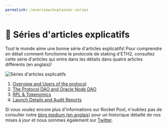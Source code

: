 ```yaml
---
permalink: /overview/explainer-series
---
```


# :tada: Séries d'articles explicatifs

Tout le monde aime une bonne série d'articles explicatifs! Pour comprendre en détail comment fonctionne le protocole de staking d'ETH2, consultez cette série d'articles qui entre dans les détails dans quatre articles différents (en anglais)! 

![Séries d'articles explicatifs](/images/headers/explainer-series.png)

1. [Overview and Users of the protocol](https://medium.com/rocket-pool/rocket-pool-staking-protocol-part-1-8be4859e5fbd)
2. [The Protocol DAO and Oracle Node DAO](https://medium.com/rocket-pool/rocket-pool-staking-protocol-part-2-e0d346911fe1)
3. [RPL & Tokenomics](https://medium.com/rocket-pool/rocket-pool-staking-protocol-part-3-3029afb57d4c)
4. [Launch Details and Audit Reports](https://medium.com/rocket-pool/rocket-pool-staking-protocol-part-4-2635c44e4f7e)

Si vous voulez encore plus d'informations sur Rocket Pool, n'oubliez pas de consulter notre [blog medium (en anglais)](https://medium.com/rocket-pool) pour un historique détaillé de nos mises à jour et nous sommes également sur [Twitter](https://twitter.com/Rocket_Pool).
